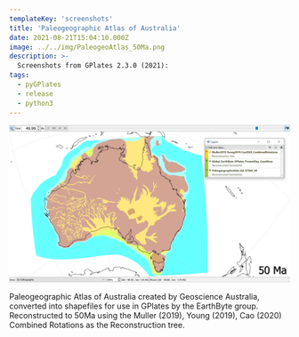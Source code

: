 ```yaml
---
templateKey: 'screenshots'
title: 'Paleogeographic Atlas of Australia'
date: 2021-08-21T15:04:10.000Z
image: ../../img/PaleogeoAtlas_50Ma.png
description: >-
  Screenshots from GPlates 2.3.0 (2021):
tags:
  - pyGPlates
  - release
  - python3
---
```

![pygplates_doc_contents](../../img/PaleogeoAtlas_50Ma.png)

Paleogeographic Atlas of Australia created by Geoscience Australia, converted into shapefiles for use in GPlates by the EarthByte group. Reconstructed to 50Ma using the Muller (2019), Young (2019), Cao (2020) Combined Rotations as the Reconstruction tree. 
